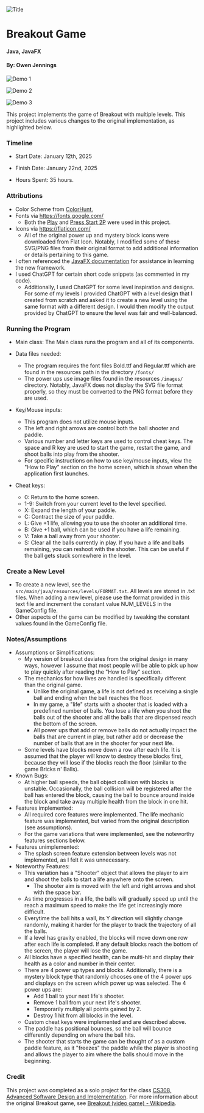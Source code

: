 ![Title ](/doc/breakoutTitle.png)

# Breakout Game
#### Java, JavaFX
#### By: Owen Jennings

![Demo 1 ](/doc/breakout1.png)

![Demo 2 ](/doc/breakout2.png)

![Demo 3 ](/doc/breakout3.png)

This project implements the game of Breakout with multiple levels. This project includes various changes to the original implementation, as highlighted below.

### Timeline

 * Start Date: January 12th, 2025

 * Finish Date: January 22nd, 2025

 * Hours Spent: 35 hours.



### Attributions

 * Color Scheme from [ColorHunt.](https://colorhunt.co/palette/222831393e4600adb5eeeeee)
 * Fonts via https://fonts.google.com/
   * Both the [Play](https://fonts.google.com/specimen/Play) and [Press Start 2P](https://fonts.google.com/specimen/Press+Start+2P) were used in this project.
 * Icons via https://flaticon.com/
   * All of the original power up and mystery block icons were downloaded from Flat Icon. Notably, I modified some of these SVG/PNG files from their original format to add additional information or details pertaining to this game.
 * I often referenced the [JavaFX documentation](https://docs.oracle.com/javase/8/javafx/api/) for assistance in learning the new framework.
 * I used ChatGPT for certain short code snippets (as commented in my code). 
   * Additionally, I used ChatGPT for some level inspiration and designs. For some of my levels I provided ChatGPT with a level design that I created from scratch and asked it to create a new level using the same format with a different design. I would then modify the output provided by ChatGPT to ensure the level was fair and well-balanced.

### Running the Program

 * Main class: The Main class runs the program and all of its components.

 * Data files needed: 
   * The program requires the font files Bold.ttf and Regular.ttf which are found in the resources path in the directory `/fonts/`
   * The power ups use image files found in the resources `/images/` directory. Notably, JavaFX does not display the SVG file format properly, so they must be converted to the PNG format before they are used.

 * Key/Mouse inputs:
   * This program does not utilize mouse inputs.
   * The left and right arrows are control both the ball shooter and paddle.
   * Various number and letter keys are used to control cheat keys. The space and R key are used to start the game, restart the game, and shoot balls into play from the shooter.
   * For specific instructions on how to use key/mouse inputs, view the "How to Play" section on the home screen, which is shown when the application first launches.
 * Cheat keys:
   - 0: Return to the home screen.
   - 1-9: Switch from your current level to the level specified.
   - X: Expand the length of your paddle.
   - C: Contract the size of your paddle.
   - L: Give +1 life, allowing you to use the shooter an additional time.
   - B: Give +1 ball, which can be used if you have a life remaining.
   - V: Take a ball away from your shooter.
   - S: Clear all the balls currently in play. If you have a life and balls remaining, you can reshoot with the shooter. This can be useful if the ball gets stuck somewhere in the level.

### Create a New Level
- To create a new level, see the `src/main/java/resources/levels/FORMAT.txt`. All levels are stored in .txt files. When adding a new level, please use the format provided in this text file and increment the constant value NUM_LEVELS in the GameConfig file.
- Other aspects of the game can be modified by tweaking the constant values found in the GameConfig file.

### Notes/Assumptions

 * Assumptions or Simplifications:
    * My version of breakout deviates from the original design in many ways, however I assume that most people will be able to pick up how to play quickly after reading the "How to Play" section.
    * The mechanics for how lives are handled is specifically different than the original game.
      * Unlike the original game, a life is not defined as receiving a single ball and ending when the ball reaches the floor.
      * In my game, a "life" starts with a shooter that is loaded with a predefined number of balls. You lose a life when you shoot the balls out of the  shooter and all the balls that are dispensed reach the bottom of the screen.
      * All power ups that add or remove balls do not actually impact the balls that are current in play, but rather add or decrease the number of balls that are in the shooter for your next life.
    * Some levels have blocks move down a row after each life. It is assumed that the player will know to destroy these blocks first, because they will lose if the blocks reach the floor (similar to the game Bricks n' Balls).
 * Known Bugs:
    * At higher ball speeds, the ball object collision with blocks is unstable. Occasionally, the ball collision will be registered after the ball has entered the block, causing the ball to bounce around inside the block and take away multiple health from the block in one hit.
 * Features implemented:
    * All required core features were implemented. The life mechanic feature was implemented, but varied from the original description (see assumptions).
    * For the game variations that were implemented, see the noteworthy features sections below.
 * Features unimplemented:
    * The splash screen feature extension between levels was not implemented, as I felt it was unnecessary.
 * Noteworthy Features:
   * This variation has a "Shooter" object that allows the player to aim and shoot the balls to start a life anywhere onto the screen.
     * The shooter aim is moved with the left and right arrows and shot with the space bar.
   * As time progresses in a life, the balls will gradually speed up until the reach a maximum speed to make the life get increasingly more difficult.
   * Everytime the ball hits a wall, its Y direction will slightly change randomly, making it harder for the player to track the trajectory of all the balls.
   * If a level has gravity enabled, the blocks will move down one row after each life is completed. If any default blocks reach the bottom of the screen, the player will lose the game.
   * All blocks have a specified health, can be multi-hit and display their health as a color and number in their center.
   * There are 4 power up types and blocks. Additionally, there is a mystery block type that randomly chooses one of the 4 power ups and displays on the screen which power up was selected. The 4 power ups are:
     - Add 1 ball to your next life's shooter.
     - Remove 1 ball from your next life's shooter.
     - Temporarily multiply all points gained by 2.
     - Destroy 1 hit from all blocks in the level.
   * Custom cheat keys were implemented and are described above.
   * The paddle has positional bounces, so the ball will bounce differently depending on where the ball hits.
   * The shooter that starts the game can be thought of as a custom paddle feature, as it "freezes" the paddle while the player is shooting and allows the player to aim where the balls should move in the beginning.



### Credit
This project was completed as a solo project for the class [CS308, Advanced Software Design and Implementation](https://courses.cs.duke.edu/spring25/compsci308/classwork/).
For more information about the original Breakout game, see [Breakout (video game) - Wikipedia](https://en.wikipedia.org/wiki/Breakout_(video_game)).